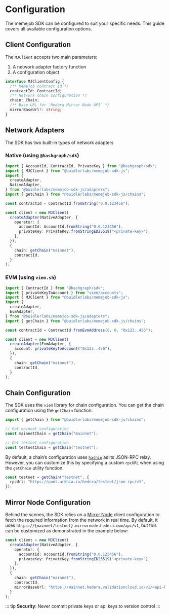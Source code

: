 # Configuration

The memejob SDK can be configured to suit your specific needs. This guide covers all available configuration options.

## Client Configuration

The `MJClient` accepts two main parameters:

1. A network adapter factory function
2. A configuration object

```typescript
interface MJClientConfig {
  /** Memejob contract id */
  contractId: ContractId;
  /** Network chain configuration */
  chain: Chain;
  /** Base URL for `Hedera Mirror Node API` */
  mirrorBaseUrl?: string;
}
```

## Network Adapters

The SDK has two built-in types of network adapters

### Native (using `@hashgraph/sdk`)

```typescript
import { AccountId, ContractId, PrivateKey } from "@hashgraph/sdk";
import { MJClient } from "@buidlerlabs/memejob-sdk-js";
import {
  createAdapter,
  NativeAdapter,
} from "@buidlerlabs/memejob-sdk-js/adapters";
import { getChain } from "@buidlerlabs/memejob-sdk-js/chains";

const contractId = ContractId.fromString("0.0.123456");

const client = new MJClient(
  createAdapter(NativeAdapter, {
    operator: {
      accountId: AccountId.fromString("0.0.123456"),
      privateKey: PrivateKey.fromStringED25519("<private-key>"),
    },
  }),
  {
    chain: getChain("mainnet"),
    contractId,
  }
);
```

### EVM (using `viem.sh`)

```typescript
import { ContractId } from "@hashgraph/sdk";
import { privateKeyToAccount } from "viem/accounts";
import { MJClient } from "@buidlerlabs/memejob-sdk-js";
import {
  createAdapter,
  EvmAdapter,
} from "@buidlerlabs/memejob-sdk-js/adapters";
import { getChain } from "@buidlerlabs/memejob-sdk-js/chains";

const contractId = ContractId.fromEvmAddress(0, 0, "0x123..456");

const client = new MJClient(
  createAdapter(EvmAdapter, {
    account: privateKeyToAccount("0x123..456"),
  }),
  {
    chain: getChain("mainnet"),
    contractId,
  }
);
```

## Chain Configuration

The SDK uses the `viem` library for chain configuration. You can get the chain configuration using the `getChain` function:

```typescript
import { getChain } from "@buidlerlabs/memejob-sdk-js/chains";

// Get mainnet configuration
const mainnetChain = getChain("mainnet");

// Get testnet configuration
const testnetChain = getChain("testnet");
```

By default, a chain’s configuration uses [`hashio`](https://www.hashgraph.com/hashio/) as its JSON-RPC relay. However, you can customize this by specifying a custom `rpcURL` when using the `getChain` utility function.

```typescript
const testnet = getChain("testnet", {
  rpcUrl: "https://pool.arkhia.io/hedera/testnet/json-rpc/v1",
});
```

## Mirror Node Configuration

Behind the scenes, the SDK relies on a [Mirror Node](https://docs.hedera.com/hedera/sdks-and-apis/rest-api) client configuration to fetch the required information from the network in real time. By default, it uses `https://{mainnet/testnet}.mirrornode.hedera.com/api/v1`, but this can be customized as demonstrated in the example below:

```typescript
const client = new MJClient(
  createAdapter(NativeAdapter, {
    operator: {
      accountId: AccountId.fromString("0.0.123456"),
      privateKey: PrivateKey.fromStringED25519("<private-key>"),
    },
  }),
  {
    chain: getChain("mainnet"),
    contractId,
    mirrorBaseUrl: "https://mainnet.hedera.validationcloud.io/v1/<api-key>",
  }
);
```

::: tip
**Security**: Never commit private keys or api keys to version control
:::
